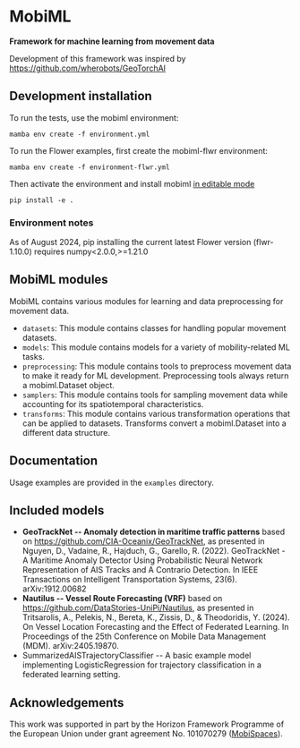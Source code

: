 # MobiML

**Framework for machine learning from movement data**

Development of this framework was inspired by https://github.com/wherobots/GeoTorchAI


## Development installation 

To run the tests, use the mobiml environment:

```
mamba env create -f environment.yml
```

To run the Flower examples, first create the mobiml-flwr environment:

```
mamba env create -f environment-flwr.yml
```

Then activate the environment and install mobiml [in editable mode](https://pip-python3.readthedocs.io/en/latest/reference/pip_install.html#editable-installs)

```shell
pip install -e .
```


### Environment notes

As of August 2024, pip installing the current latest Flower version (flwr-1.10.0) requires numpy<2.0.0,>=1.21.0


## MobiML modules

MobiML contains various modules for learning and data preprocessing for movement data. 

* `datasets`: This module contains classes for handling popular movement datasets.
* `models`: This module contains models for a variety of mobility-related ML tasks.
* `preprocessing`: This module contains tools to preprocess movement data to make it ready for ML development. Preprocessing tools always return a mobiml.Dataset object. 
* `samplers`: This module contains tools for sampling movement data while accounting for its spatiotemporal characteristics. 
* `transforms`: This module contains various transformation operations that can be applied to datasets. Transforms convert a mobiml.Dataset into a different data structure. 


## Documentation

Usage examples are provided in the `examples` directory. 


## Included models

* **GeoTrackNet -- Anomaly detection in maritime traffic patterns** based on https://github.com/CIA-Oceanix/GeoTrackNet, as presented in Nguyen, D., Vadaine, R., Hajduch, G., Garello, R. (2022). GeoTrackNet - A Maritime Anomaly Detector Using Probabilistic Neural Network Representation of AIS Tracks and A Contrario Detection. In IEEE Transactions on Intelligent Transportation Systems, 23(6). arXiv:1912.00682
* **Nautilus -- Vessel Route Forecasting (VRF)** based on https://github.com/DataStories-UniPi/Nautilus, as presented in Tritsarolis, A., Pelekis, N., Bereta, K., Zissis, D., & Theodoridis, Y. (2024). On Vessel Location Forecasting and the Effect of Federated Learning. In Proceedings of the 25th Conference on Mobile Data Management (MDM). arXiv:2405.19870.
* SummarizedAISTrajectoryClassifier -- A basic example model implementing LogisticRegression for trajectory classification in a federated learning setting.

## Acknowledgements

This work was supported in part by the Horizon Framework Programme of the European Union under grant agreement No. 101070279 ([MobiSpaces](https://mobispaces.eu)). 
